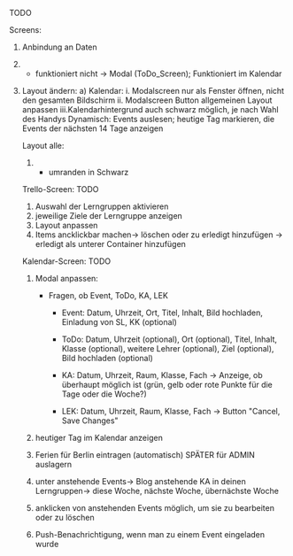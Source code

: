 TODO

Screens:

1. Anbindung an Daten
2. - funktioniert nicht -> Modal (ToDo_Screen); Funktioniert im Kalendar
3. Layout ändern:
   a) Kalendar:
   i. Modalscreen nur als Fenster öffnen, nicht den gesamten Bildschirm
   ii. Modalscreen Button allgemeinen Layout anpassen
   iii.Kalendarhintergrund auch schwarz möglich, je nach Wahl des Handys
   Dynamisch: Events auslesen; heutige Tag markieren, die Events der nächsten 14 Tage anzeigen

   Layout alle:

   1. - umranden in Schwarz

   Trello-Screen: TODO

   1. Auswahl der Lerngruppen aktivieren
   2. jeweilige Ziele der Lerngruppe anzeigen
   3. Layout anpassen
   4. Items ancklickbar machen-> löschen oder zu erledigt hinzufügen -> erledigt als unterer Container hinzufügen

   Kalendar-Screen: TODO

   1. Modal anpassen:

      - Fragen, ob Event, ToDo, KA, LEK

        - Event: Datum, Uhrzeit, Ort, Titel, Inhalt, Bild hochladen, Einladung von SL, KK (optional)
        - ToDo: Datum, Uhrzeit (optional), Ort (optional), Titel, Inhalt, Klasse (optional), weitere Lehrer (optional), Ziel (optional), Bild hochladen (optional)

        - KA: Datum, Uhrzeit, Raum, Klasse, Fach -> Anzeige, ob überhaupt möglich ist (grün, gelb oder rote Punkte für die Tage oder die Woche?)
        - LEK: Datum, Uhrzeit, Raum, Klasse, Fach
          -> Button "Cancel, Save Changes"

   2. heutiger Tag im Kalendar anzeigen
   3. Ferien für Berlin eintragen (automatisch) SPÄTER für ADMIN auslagern
   4. unter anstehende Events-> Blog anstehende KA in deinen Lerngruppen-> diese Woche, nächste Woche, übernächste Woche
   5. anklicken von anstehenden Events möglich, um sie zu bearbeiten oder zu löschen
   6. Push-Benachrichtigung, wenn man zu einem Event eingeladen wurde
